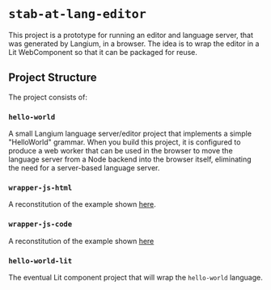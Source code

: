 # `stab-at-lang-editor`

This project is a prototype for running an editor and language server, that was generated by Langium, in a browser.  The idea is to wrap the editor in a Lit WebComponent so that it can be packaged for reuse.

## Project Structure

The project consists of:

### `hello-world`

A small Langium language server/editor project that implements a simple "HelloWorld" grammar.  When you build this project, it is configured to produce a web worker that can be used in the browser to move the language server from a Node backend into the browser itself, eliminating the need for a server-based language server.

### `wrapper-js-html`

A reconstitution of the example shown [here](https://github.com/TypeFox/monaco-components/blob/main/packages/examples/verify_wrapper.html). 

### `wrapper-js-code`

A reconstitution of the example shown [here](https://github.com/TypeFox/monaco-components/blob/main/packages/examples/src/wrapperTs.ts)

### `hello-world-lit`

The eventual Lit component project that will wrap the `hello-world` language.

